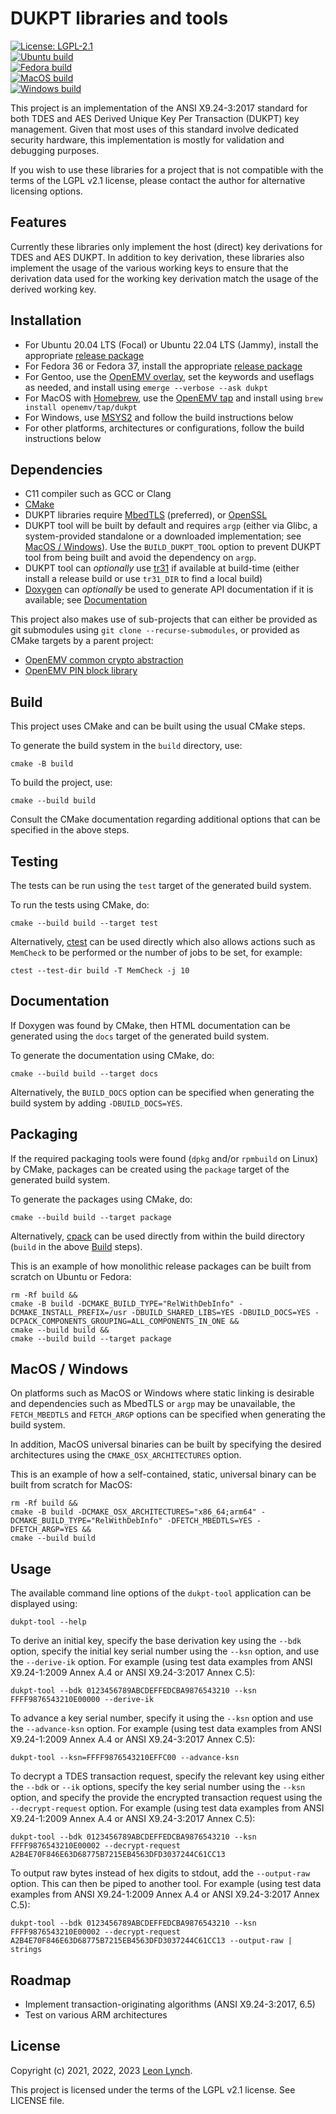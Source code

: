 DUKPT libraries and tools
=========================

[![License: LGPL-2.1](https://img.shields.io/github/license/openemv/dukpt)](https://www.gnu.org/licenses/old-licenses/lgpl-2.1.html)<br/>
[![Ubuntu build](https://github.com/openemv/dukpt/actions/workflows/ubuntu-build.yaml/badge.svg)](https://github.com/openemv/dukpt/actions/workflows/ubuntu-build.yaml)<br/>
[![Fedora build](https://github.com/openemv/dukpt/actions/workflows/fedora-build.yaml/badge.svg)](https://github.com/openemv/dukpt/actions/workflows/fedora-build.yaml)<br/>
[![MacOS build](https://github.com/openemv/dukpt/actions/workflows/macos-build.yaml/badge.svg)](https://github.com/openemv/dukpt/actions/workflows/macos-build.yaml)<br/>
[![Windows build](https://github.com/openemv/dukpt/actions/workflows/windows-build.yaml/badge.svg)](https://github.com/openemv/dukpt/actions/workflows/windows-build.yaml)<br/>

This project is an implementation of the ANSI X9.24-3:2017 standard for both
TDES and AES Derived Unique Key Per Transaction (DUKPT) key management. Given
that most uses of this standard involve dedicated security hardware, this
implementation is mostly for validation and debugging purposes.

If you wish to use these libraries for a project that is not compatible with
the terms of the LGPL v2.1 license, please contact the author for alternative
licensing options.

Features
--------

Currently these libraries only implement the host (direct) key derivations for
TDES and AES DUKPT. In addition to key derivation, these libraries also
implement the usage of the various working keys to ensure that the derivation
data used for the working key derivation match the usage of the derived
working key.

Installation
------------

* For Ubuntu 20.04 LTS (Focal) or Ubuntu 22.04 LTS (Jammy), install the
  appropriate [release package](https://github.com/openemv/dukpt/releases)
* For Fedora 36 or Fedora 37, install the appropriate
  [release package](https://github.com/openemv/dukpt/releases)
* For Gentoo, use  the
  [OpenEMV overlay](https://github.com/openemv/openemv-overlay), set the
  keywords and useflags as needed, and install using
  `emerge --verbose --ask dukpt`
* For MacOS with [Homebrew](https://brew.sh/), use the
  [OpenEMV tap](https://github.com/openemv/homebrew-tap) and install using
  `brew install openemv/tap/dukpt`
* For Windows, use [MSYS2](https://www.msys2.org/) and follow the build
  instructions below
* For other platforms, architectures or configurations, follow the build
  instructions below

Dependencies
------------

* C11 compiler such as GCC or Clang
* [CMake](https://cmake.org/)
* DUKPT libraries require [MbedTLS](https://github.com/Mbed-TLS/mbedtls)
  (preferred), or [OpenSSL](https://www.openssl.org/)
* DUKPT tool will be built by default and requires `argp` (either via Glibc, a
  system-provided standalone or a downloaded implementation; see
  [MacOS / Windows](#macos--windows)). Use the `BUILD_DUKPT_TOOL` option to
  prevent DUKPT tool from being built and avoid the dependency on `argp`.
* DUKPT tool can _optionally_ use [tr31](https://github.com/openemv/tr31) if
  available at build-time (either install a release build or use `tr31_DIR` to
  find a local build)
* [Doxygen](https://github.com/doxygen/doxygen) can _optionally_ be used to
  generate API documentation if it is available; see
  [Documentation](#documentation)

This project also makes use of sub-projects that can either be provided as
git submodules using `git clone --recurse-submodules`, or provided as CMake
targets by a parent project:
* [OpenEMV common crypto abstraction](https://github.com/openemv/crypto)
* [OpenEMV PIN block library](https://github.com/openemv/pinblock)

Build
-----

This project uses CMake and can be built using the usual CMake steps.

To generate the build system in the `build` directory, use:
```
cmake -B build
```

To build the project, use:
```
cmake --build build
```

Consult the CMake documentation regarding additional options that can be
specified in the above steps.

Testing
-------

The tests can be run using the `test` target of the generated build system.

To run the tests using CMake, do:
```
cmake --build build --target test
```

Alternatively, [ctest](https://cmake.org/cmake/help/latest/manual/ctest.1.html)
can be used directly which also allows actions such as `MemCheck` to be
performed or the number of jobs to be set, for example:
```
ctest --test-dir build -T MemCheck -j 10
```

Documentation
-------------

If Doxygen was found by CMake, then HTML documentation can be generated using
the `docs` target of the generated build system.

To generate the documentation using CMake, do:
```
cmake --build build --target docs
```

Alternatively, the `BUILD_DOCS` option can be specified when generating the
build system by adding `-DBUILD_DOCS=YES`.

Packaging
---------

If the required packaging tools were found (`dpkg` and/or `rpmbuild` on Linux)
by CMake, packages can be created using the `package` target of the generated
build system.

To generate the packages using CMake, do:
```
cmake --build build --target package
```

Alternatively, [cpack](https://cmake.org/cmake/help/latest/manual/cpack.1.html)
can be used directly from within the build directory (`build` in the above
[Build](#build) steps).

This is an example of how monolithic release packages can be built from
scratch on Ubuntu or Fedora:
```
rm -Rf build &&
cmake -B build -DCMAKE_BUILD_TYPE="RelWithDebInfo" -DCMAKE_INSTALL_PREFIX=/usr -DBUILD_SHARED_LIBS=YES -DBUILD_DOCS=YES -DCPACK_COMPONENTS_GROUPING=ALL_COMPONENTS_IN_ONE &&
cmake --build build &&
cmake --build build --target package
```

MacOS / Windows
---------------

On platforms such as MacOS or Windows where static linking is desirable and
dependencies such as MbedTLS or `argp` may be unavailable, the `FETCH_MBEDTLS`
and `FETCH_ARGP` options can be specified when generating the build system.

In addition, MacOS universal binaries can be built by specifying the desired
architectures using the `CMAKE_OSX_ARCHITECTURES` option.

This is an example of how a self-contained, static, universal binary can be
built from scratch for MacOS:
```
rm -Rf build &&
cmake -B build -DCMAKE_OSX_ARCHITECTURES="x86_64;arm64" -DCMAKE_BUILD_TYPE="RelWithDebInfo" -DFETCH_MBEDTLS=YES -DFETCH_ARGP=YES &&
cmake --build build
```

Usage
-----

The available command line options of the `dukpt-tool` application can be
displayed using:
```
dukpt-tool --help
```

To derive an initial key, specify the base derivation key using the `--bdk`
option, specify the initial key serial number using the `--ksn` option, and
use the `--derive-ik` option. For example (using test data examples from
ANSI X9.24-1:2009 Annex A.4 or ANSI X9.24-3:2017 Annex C.5):
```
dukpt-tool --bdk 0123456789ABCDEFFEDCBA9876543210 --ksn FFFF9876543210E00000 --derive-ik
```

To advance a key serial number, specify it using the `--ksn` option and use
the `--advance-ksn` option. For example (using test data examples from
ANSI X9.24-1:2009 Annex A.4 or ANSI X9.24-3:2017 Annex C.5):
```
dukpt-tool --ksn=FFFF9876543210EFFC00 --advance-ksn
```

To decrypt a TDES transaction request, specify the relevant key using either
the `--bdk` or `--ik` options, specify the key serial number using the `--ksn`
option, and specify the provide the encrypted transaction request using the
`--decrypt-request` option. For example (using test data examples from
ANSI X9.24-1:2009 Annex A.4 or ANSI X9.24-3:2017 Annex C.5):
```
dukpt-tool --bdk 0123456789ABCDEFFEDCBA9876543210 --ksn FFFF9876543210E00002 --decrypt-request A2B4E70F846E63D68775B7215EB4563DFD3037244C61CC13
```

To output raw bytes instead of hex digits to stdout, add the `--output-raw`
option. This can then be piped to another tool. For example (using test data
examples from ANSI X9.24-1:2009 Annex A.4 or ANSI X9.24-3:2017 Annex C.5):
```
dukpt-tool --bdk 0123456789ABCDEFFEDCBA9876543210 --ksn FFFF9876543210E00002 --decrypt-request A2B4E70F846E63D68775B7215EB4563DFD3037244C61CC13 --output-raw | strings
```

Roadmap
-------

* Implement transaction-originating algorithms (ANSI X9.24-3:2017, 6.5)
* Test on various ARM architectures

License
-------

Copyright (c) 2021, 2022, 2023 [Leon Lynch](https://github.com/leonlynch).

This project is licensed under the terms of the LGPL v2.1 license. See LICENSE file.
